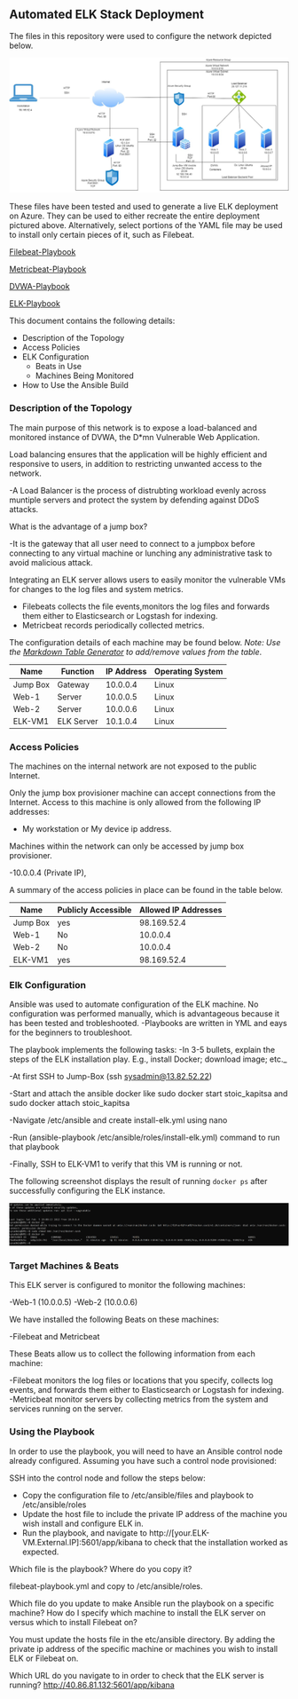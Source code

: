 ## Automated ELK Stack Deployment

The files in this repository were used to configure the network depicted below.

![](https://github.com/ishara66/ishara66/blob/main/Diagrams/Project%20Diagram.jpg)

These files have been tested and used to generate a live ELK deployment on Azure. They can be used to either recreate the entire deployment pictured above. Alternatively, select portions of the YAML file may be used to install only certain pieces of it, such as Filebeat.

  [Filebeat-Playbook](https://github.com/ishara66/ishara66/blob/main/Ansible/Roles/filebeat-playbook.yml.txt)
  
  [Metricbeat-Playbook](https://github.com/ishara66/ishara66/blob/main/Ansible/Roles/metricbeat-playbook.yml.txt)
  
  [DVWA-Playbook](https://github.com/ishara66/ishara66/blob/main/Ansible/DVWA-Playbook/pentest.yml.txt)
  
  [ELK-Playbook](https://github.com/ishara66/ishara66/blob/main/Ansible/ELK-Playbook/install%20Elk.playbook.txt)
  
This document contains the following details:
- Description of the Topology
- Access Policies
- ELK Configuration
  - Beats in Use
  - Machines Being Monitored
- How to Use the Ansible Build


### Description of the Topology

The main purpose of this network is to expose a load-balanced and monitored instance of DVWA, the D*mn Vulnerable Web Application.

Load balancing ensures that the application will be highly efficient and responsive to users, in addition to restricting unwanted access to the network.

-A Load Balancer is the process of distrubting workload evenly across muntiple servers and protect the system by defending against DDoS attacks.  

What is the advantage of a jump box?

-It is the gateway that all user need to connect to a jumpbox before connecting  to any virtual machine or lunching any administrative task to avoid malicious attack.


Integrating an ELK server allows users to easily monitor the vulnerable VMs for changes to the log files and system metrics.
- Filebeats collects the file events,monitors the log files and forwards them either to Elasticsearch or Logstash for indexing.
- Metricbeat records periodically collected metrics.

The configuration details of each machine may be found below.
_Note: Use the [Markdown Table Generator](http://www.tablesgenerator.com/markdown_tables) to add/remove values from the table_.

| Name     | Function | IP Address | Operating System |
|----------|----------|------------|------------------|
| Jump Box | Gateway  | 10.0.0.4   | Linux            |
| Web-1    |Server    | 10.0.0.5   | Linux            |
| Web-2    |Server    | 10.0.0.6   | Linux            |
| ELK-VM1  |ELK Server| 10.1.0.4   | Linux            |

### Access Policies

The machines on the internal network are not exposed to the public Internet. 

Only the jump box provisioner machine can accept connections from the Internet. Access to this machine is only allowed from the following IP addresses:
- My workstation or My device ip address.

Machines within the network can only be accessed by jump box provisioner.

-10.0.0.4 (Private IP),


A summary of the access policies in place can be found in the table below.

| Name     | Publicly Accessible | Allowed IP Addresses |
|----------|---------------------|----------------------|
| Jump Box | yes                 | 98.169.52.4          |
| Web-1    | No                  | 10.0.0.4             |
| Web-2    | No                  | 10.0.0.4             |
|ELK-VM1   | yes                 | 98.169.52.4          |

### Elk Configuration

Ansible was used to automate configuration of the ELK machine. No configuration was performed manually, which is advantageous because it has been tested and trobleshooted.
-Playbooks are written in YML and eays for the beginners to troubleshoot.

The playbook implements the following tasks:
-In 3-5 bullets, explain the steps of the ELK installation play. E.g., install Docker; download image; etc._

-At first SSH to Jump-Box (ssh sysadmin@13.82.52.22)

-Start and attach the ansible docker like sudo docker start stoic_kapitsa and sudo docker attach stoic_kapitsa

-Navigate /etc/ansible and create install-elk.yml using nano

-Run (ansible-playbook /etc/ansible/roles/install-elk.yml) command to run that playbook

-Finally, SSH to ELK-VM1 to verify that this VM is running or not.



The following screenshot displays the result of running `docker ps` after successfully configuring the ELK instance.

![](https://github.com/ishara66/ishara66/blob/main/ELK-Images/Docker%20ps.png)

### Target Machines & Beats
This ELK server is configured to monitor the following machines:

-Web-1 (10.0.0.5)
-Web-2 (10.0.0.6)

We have installed the following Beats on these machines:

-Filebeat and Metricbeat

These Beats allow us to collect the following information from each machine:

-Filebeat monitors the log files or locations that you specify, collects log events, and forwards them either to Elasticsearch or Logstash for indexing. 
-Metricbeat monitor servers by collecting metrics from the system and services running on the server.

### Using the Playbook
In order to use the playbook, you will need to have an Ansible control node already configured. Assuming you have such a control node provisioned: 

SSH into the control node and follow the steps below:

- Copy the configuration file to /etc/ansible/files and playbook to /etc/ansible/roles
- Update the host file to include the private IP address of the machine you wish install and configure ELK in.
- Run the playbook, and navigate to http://[your.ELK-VM.External.IP]:5601/app/kibana to check that the installation worked as expected.

Which file is the playbook? Where do you copy it?

filebeat-playbook.yml and copy to /etc/ansible/roles.

Which file do you update to make Ansible run the playbook on a specific machine? How do I specify which machine to install the ELK server on versus which to install Filebeat on?

You must update the hosts file in the etc/ansible directory. By adding the private ip address of the specific machine or machines you wish to install ELK or Filebeat on.

Which URL do you navigate to in order to check that the ELK server is running?
http://40.86.81.132:5601/app/kibana
